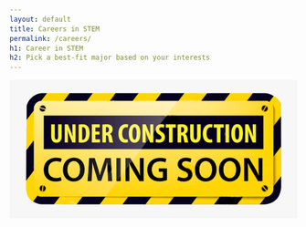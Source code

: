 ```yaml
---
layout: default
title: Careers in STEM
permalink: /careers/
h1: Career in STEM
h2: Pick a best-fit major based on your interests
---
```


<img src="/assets/images/ComingSoon.png">
